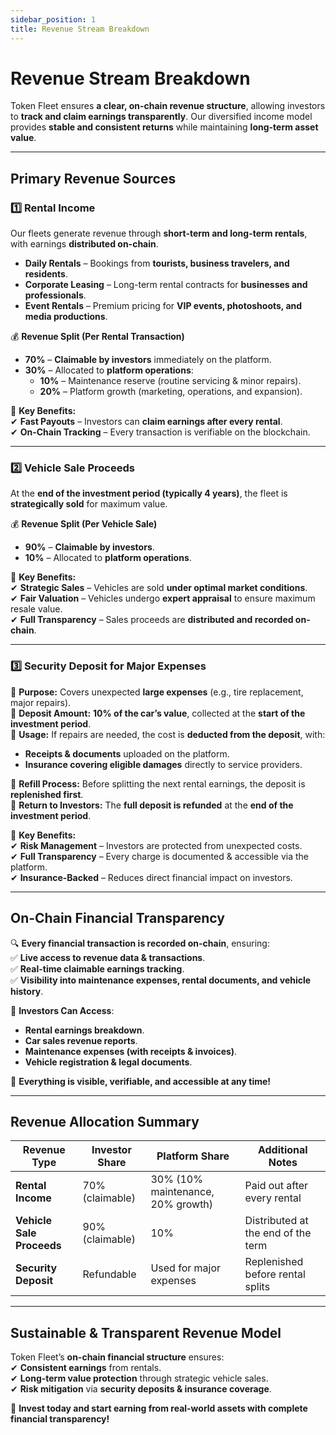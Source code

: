 ```yaml
---
sidebar_position: 1
title: Revenue Stream Breakdown
---
```


# Revenue Stream Breakdown  

Token Fleet ensures **a clear, on-chain revenue structure**, allowing investors to **track and claim earnings transparently**. Our diversified income model provides **stable and consistent returns** while maintaining **long-term asset value**.  

---

## **Primary Revenue Sources**  

### **1️⃣ Rental Income**  

Our fleets generate revenue through **short-term and long-term rentals**, with earnings **distributed on-chain**.  

- **Daily Rentals** – Bookings from **tourists, business travelers, and residents**.  
- **Corporate Leasing** – Long-term rental contracts for **businesses and professionals**.  
- **Event Rentals** – Premium pricing for **VIP events, photoshoots, and media productions**.  

💰 **Revenue Split (Per Rental Transaction)**  
- **70%** – **Claimable by investors** immediately on the platform.  
- **30%** – Allocated to **platform operations**:  
  - **10%** – Maintenance reserve (routine servicing & minor repairs).  
  - **20%** – Platform growth (marketing, operations, and expansion).  

📌 **Key Benefits:**  
✔ **Fast Payouts** – Investors can **claim earnings after every rental**.  
✔ **On-Chain Tracking** – Every transaction is verifiable on the blockchain.  

---

### **2️⃣ Vehicle Sale Proceeds**  

At the **end of the investment period (typically 4 years)**, the fleet is **strategically sold** for maximum value.  

💰 **Revenue Split (Per Vehicle Sale)**  
- **90%** – **Claimable by investors**.  
- **10%** – Allocated to **platform operations**.  

📌 **Key Benefits:**  
✔ **Strategic Sales** – Vehicles are sold **under optimal market conditions**.  
✔ **Fair Valuation** – Vehicles undergo **expert appraisal** to ensure maximum resale value.  
✔ **Full Transparency** – Sales proceeds are **distributed and recorded on-chain**.  

---

### **3️⃣ Security Deposit for Major Expenses**  

🔹 **Purpose:** Covers unexpected **large expenses** (e.g., tire replacement, major repairs).  
🔹 **Deposit Amount:** **10% of the car’s value**, collected at the **start of the investment period**.  
🔹 **Usage:** If repairs are needed, the cost is **deducted from the deposit**, with:  
  - **Receipts & documents** uploaded on the platform.  
  - **Insurance covering eligible damages** directly to service providers.  

🔹 **Refill Process:** Before splitting the next rental earnings, the deposit is **replenished first**.  
🔹 **Return to Investors:** The **full deposit is refunded** at the **end of the investment period**.  

📌 **Key Benefits:**  
✔ **Risk Management** – Investors are protected from unexpected costs.  
✔ **Full Transparency** – Every charge is documented & accessible via the platform.  
✔ **Insurance-Backed** – Reduces direct financial impact on investors.  

---

## **On-Chain Financial Transparency**  

🔍 **Every financial transaction is recorded on-chain**, ensuring:  
✅ **Live access to revenue data & transactions**.  
✅ **Real-time claimable earnings tracking**.  
✅ **Visibility into maintenance expenses, rental documents, and vehicle history**.  

📑 **Investors Can Access**:  
- **Rental earnings breakdown**.  
- **Car sales revenue reports**.  
- **Maintenance expenses (with receipts & invoices)**.  
- **Vehicle registration & legal documents**.  

🚀 **Everything is visible, verifiable, and accessible at any time!**  

---

## **Revenue Allocation Summary**  

| **Revenue Type**         | **Investor Share** | **Platform Share** | **Additional Notes** |
|-------------------------|-------------------|-------------------|---------------------|
| **Rental Income**        | 70% (claimable)   | 30% (10% maintenance, 20% growth) | Paid out after every rental |
| **Vehicle Sale Proceeds** | 90% (claimable)   | 10%               | Distributed at the end of the term |
| **Security Deposit**      | Refundable       | Used for major expenses | Replenished before rental splits |

---

## **Sustainable & Transparent Revenue Model**  

Token Fleet’s **on-chain financial structure** ensures:  
✔ **Consistent earnings** from rentals.  
✔ **Long-term value protection** through strategic vehicle sales.  
✔ **Risk mitigation** via **security deposits & insurance coverage**.  

🚀 **Invest today and start earning from real-world assets with complete financial transparency!**  